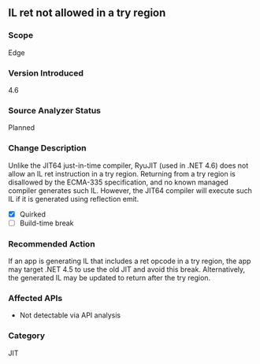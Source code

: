 ## IL ret not allowed in a try region

### Scope
Edge

### Version Introduced
4.6

### Source Analyzer Status
Planned

### Change Description
Unlike the JIT64 just-in-time compiler, RyuJIT (used in .NET 4.6) does not allow an IL ret instruction in a try region. Returning from a try region is disallowed by the ECMA-335 specification, and no known managed compiler generates such IL. However, the JIT64 compiler will execute such IL if it is generated using reflection emit.

- [x] Quirked
- [ ] Build-time break

### Recommended Action
If an app is generating IL that includes a ret opcode in a try region, the app may target .NET 4.5 to use the old JIT and avoid this break. Alternatively, the generated IL may be updated to return after the try region.

### Affected APIs
* Not detectable via API analysis

### Category
JIT

<!--
    ### Notes
    We could maybe detect this by looking for apps that emit ret opcodes, but we'd have to also know whether they were emitted into a try block.
-->

<!-- breaking change id: 80 -->
